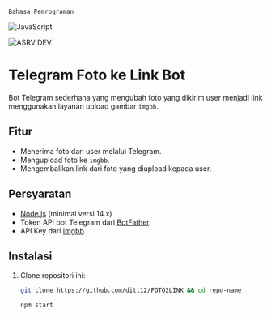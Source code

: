 `Bahasa Pemrograman`

![JavaScript](https://img.shields.io/badge/javascript-%23323330.svg?style=for-the-badge&logo=javascript&logoColor=%23F7DF1E)

![ASRV DEV](https://i.ibb.co.com/qgvjvS9/ascii-text-art.png)

# Telegram Foto ke Link Bot

Bot Telegram sederhana yang mengubah foto yang dikirim user menjadi link menggunakan layanan upload gambar `imgbb`.

## Fitur
- Menerima foto dari user melalui Telegram.
- Mengupload foto ke `imgbb`.
- Mengembalikan link dari foto yang diupload kepada user.

## Persyaratan
- [Node.js](https://nodejs.org/) (minimal versi 14.x)
- Token API bot Telegram dari [BotFather](https://t.me/BotFather).
- API Key dari [imgbb](https://api.imgbb.com/).

## Instalasi

1. Clone repositori ini:

   ```bash
   git clone https://github.com/ditt12/FOTO2LINK && cd repo-name
   ```
   ```bash
   npm start